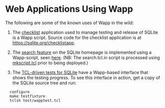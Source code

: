 Web Applications Using Wapp
===========================

The following are some of the known uses of Wapp in the wild:

  1.  The [checklist](https://sqlite.org/checklists) application used to
      manage testing and release of SQLite is a Wapp script.
      Source code for the checklist
      application is at <https://sqlite.org/checklistapp>.

  2.  The [search feature](https://sqlite.org/search?q=fts5) on the SQLite
      homepage is implemented using a Wapp-script, seen
      [here](https://sqlite.org/docsrc/file/search/search.tcl.in).
      (NB: The search.tcl.in script is processed using
      [mkscript.tcl](https://sqlite.org/docsrc/file/search/mkscript.tcl)
      prior to being deployed.)

  3.  The [TCL-driven tests for SQLite](https://www.sqlite.org/testing.html#test_harnesses)
      have a Wapp-based interface that shows the testing progress.  To see
      this interface in action, get a copy of the SQLite source tree and
      run:

>
      configure
      make testfixture
      tclsh test/wapptest.tcl
